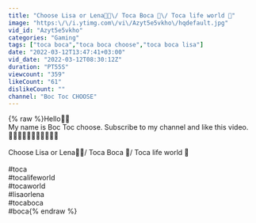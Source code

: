 ```yaml
---
title: "Choose Lisa or Lena💜💚\/ Toca Boca 💚\/ Toca life world 💜"
image: "https:\/\/i.ytimg.com\/vi\/Azyt5e5vkho\/hqdefault.jpg"
vid_id: "Azyt5e5vkho"
categories: "Gaming"
tags: ["toca boca","toca boca choose","toca boca lisa"]
date: "2022-03-12T13:47:41+03:00"
vid_date: "2022-03-12T08:30:12Z"
duration: "PT55S"
viewcount: "359"
likeCount: "61"
dislikeCount: ""
channel: "Boc Toc CHOOSE"
---
```

{% raw %}Hello💜💚<br />My name is Boc Toc choose.  Subscribe to my channel and like this video.<br />💜💚💜💚💜💚💜💚💜💚💜<br /><br />Choose Lisa or Lena💜💚/ Toca Boca 💚/ Toca life world 💜<br /><br />#toca <br />#tocalifeworld <br />#tocaworld <br />#lisaorlena <br />#tocaboca <br />#boca{% endraw %}
